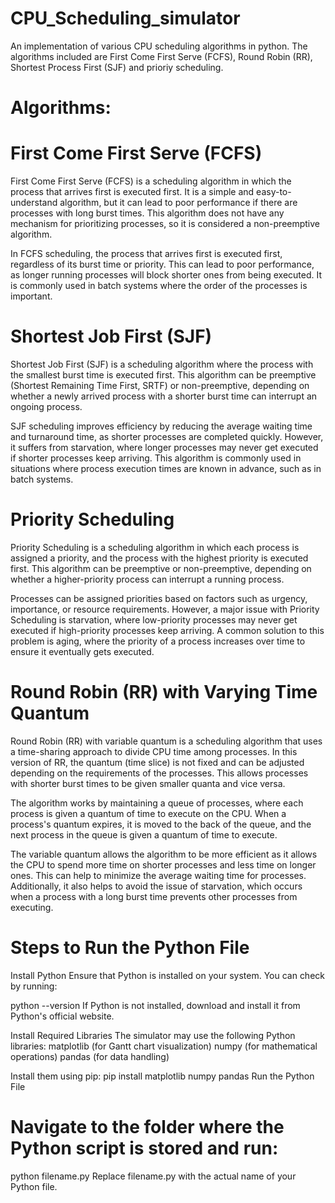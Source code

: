 # CPU_Scheduling_simulator
An implementation of various CPU scheduling algorithms in python. The algorithms included are First Come First Serve (FCFS), Round Robin (RR), Shortest Process First (SJF) and prioriy scheduling.

# Algorithms:
# First Come First Serve (FCFS)

First Come First Serve (FCFS) is a scheduling algorithm in which the process that arrives first is executed first. It is a simple and easy-to-understand algorithm, but it can lead to poor performance if there are processes with long burst times. This algorithm does not have any mechanism for prioritizing processes, so it is considered a non-preemptive algorithm.

In FCFS scheduling, the process that arrives first is executed first, regardless of its burst time or priority. This can lead to poor performance, as longer running processes will block shorter ones from being executed. It is commonly used in batch systems where the order of the processes is important.

# Shortest Job First (SJF)

Shortest Job First (SJF) is a scheduling algorithm where the process with the smallest burst time is executed first. This algorithm can be preemptive (Shortest Remaining Time First, SRTF) or non-preemptive, depending on whether a newly arrived process with a shorter burst time can interrupt an ongoing process.

SJF scheduling improves efficiency by reducing the average waiting time and turnaround time, as shorter processes are completed quickly. However, it suffers from starvation, where longer processes may never get executed if shorter processes keep arriving. This algorithm is commonly used in situations where process execution times are known in advance, such as in batch systems.

# Priority Scheduling

Priority Scheduling is a scheduling algorithm in which each process is assigned a priority, and the process with the highest priority is executed first. This algorithm can be preemptive or non-preemptive, depending on whether a higher-priority process can interrupt a running process.

Processes can be assigned priorities based on factors such as urgency, importance, or resource requirements. However, a major issue with Priority Scheduling is starvation, where low-priority processes may never get executed if high-priority processes keep arriving. A common solution to this problem is aging, where the priority of a process increases over time to ensure it eventually gets executed.

# Round Robin (RR) with Varying Time Quantum
Round Robin (RR) with variable quantum is a scheduling algorithm that uses a time-sharing approach to divide CPU time among processes. In this version of RR, the quantum (time slice) is not fixed and can be adjusted depending on the requirements of the processes. This allows processes with shorter burst times to be given smaller quanta and vice versa.

The algorithm works by maintaining a queue of processes, where each process is given a quantum of time to execute on the CPU. When a process's quantum expires, it is moved to the back of the queue, and the next process in the queue is given a quantum of time to execute.

The variable quantum allows the algorithm to be more efficient as it allows the CPU to spend more time on shorter processes and less time on longer ones. This can help to minimize the average waiting time for processes. Additionally, it also helps to avoid the issue of starvation, which occurs when a process with a long burst time prevents other processes from executing.

# Steps to Run the Python File
Install Python
Ensure that Python is installed on your system. You can check by running:

python --version
If Python is not installed, download and install it from Python's official website.

Install Required Libraries
The simulator may use the following Python libraries:
matplotlib (for Gantt chart visualization)
numpy (for mathematical operations)
pandas (for data handling)

Install them using pip:
pip install matplotlib numpy pandas
Run the Python File

# Navigate to the folder where the Python script is stored and run:

python filename.py
Replace filename.py with the actual name of your Python file.

